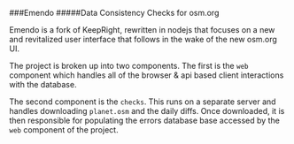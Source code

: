 ###Emendo
#####Data Consistency Checks for osm.org

Emendo is a fork of KeepRight, rewritten in nodejs that focuses on a new and revitalized user interface that follows in the wake of the new osm.org UI.

The project is broken up into two components. The first is the `web` component which handles all of the browser & api based client interactions with the database.

The second component is the `checks`. This runs on a separate server and handles downloading `planet.osm` and the daily diffs. Once downloaded, it is then responsible for populating the errors database base accessed by the `web` component of the project.
